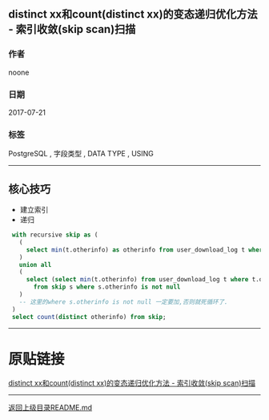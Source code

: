 
## distinct xx和count(distinct xx)的变态递归优化方法 - 索引收敛(skip scan)扫描

### 作者
noone

### 日期
2017-07-21

### 标签
PostgreSQL , 字段类型 , DATA TYPE , USING

----

## 核心技巧
- 建立索引
- 递归

```sql
 with recursive skip as (
   (
     select min(t.otherinfo) as otherinfo from user_download_log t where t.otherinfo is not null
   )
   union all
   (
     select (select min(t.otherinfo) from user_download_log t where t.otherinfo > s.otherinfo and t.otherinfo is not null)
       from skip s where s.otherinfo is not null
   )
   -- 这里的where s.otherinfo is not null 一定要加,否则就死循环了.
 )
 select count(distinct otherinfo) from skip;
```
---
# 原贴链接
[distinct xx和count(distinct xx)的变态递归优化方法 - 索引收敛(skip scan)扫描](https://github.com/noone/blog/blob/master/201611/20161128_02.md)

---
[返回上级目录README.md](../README.md)
